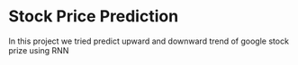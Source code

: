 # Stock Price Prediction
In this project we tried predict upward and downward trend of google stock prize using RNN
